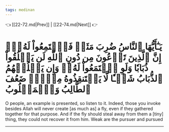 ```yaml
---
tags: medinan
---
```


👈 [[22-72.md|Prev]] | [[22-74.md|Next]] 👉

# يَـٰٓأَيُّهَا ٱلنَّاسُ ضُرِبَ مَثَلٞ فَٱسۡتَمِعُواْ لَهُۥٓۚ إِنَّ ٱلَّذِينَ تَدۡعُونَ مِن دُونِ ٱللَّهِ لَن يَخۡلُقُواْ ذُبَابٗا وَلَوِ ٱجۡتَمَعُواْ لَهُۥۖ وَإِن يَسۡلُبۡهُمُ ٱلذُّبَابُ شَيۡـٔٗا لَّا يَسۡتَنقِذُوهُ مِنۡهُۚ ضَعُفَ ٱلطَّالِبُ وَٱلۡمَطۡلُوبُ

O people, an example is presented, so listen to it. Indeed, those you invoke besides Allah will never create [as much as] a fly, even if they gathered together for that purpose. And if the fly should steal away from them a [tiny] thing, they could not recover it from him. Weak are the pursuer and pursued

---

